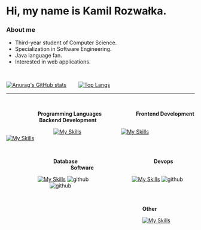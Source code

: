 <h1>Hi, my name is Kamil Rozwałka.</h1> 

<h3>About me</h3>  

- Third-year student of Computer Science. 
- Specialization in Software Engineering. 
- Java language fan.          
- Interested in web applications.

<br>

 [![Anurag's GitHub stats](https://github-readme-stats.vercel.app/api?username=Septi9&show_icons=true&theme=merko)](https://github.com/anuraghazra/github-readme-stats)&emsp;&emsp;
 [![Top Langs](https://github-readme-stats.vercel.app/api/top-langs/?username=Septi9&layout=compact&theme=dark)](https://github.com/anuraghazra/github-readme-stats)
<br>

---

<br>

    

&emsp;&emsp;&emsp;&emsp;&emsp;&emsp;**Programming Languages** &emsp;&emsp;&emsp;&emsp;&emsp;&emsp; **Frontend Development** &emsp;&emsp;&emsp;&emsp;&emsp;&emsp; **Backend Development**

&emsp;&emsp;&emsp;&emsp;&emsp;&emsp;&emsp;&emsp;&emsp;[![My Skills](https://skills.thijs.gg/icons?i=java,ts)](https://skills.thijs.gg) &emsp;&emsp;&emsp;&emsp;&emsp;&emsp;&emsp;
[![My Skills](https://skills.thijs.gg/icons?i=angular,css,sass,html)](https://skills.thijs.gg) &emsp;&emsp;&emsp;&emsp;&emsp;&emsp;&emsp;
[![My Skills](https://skills.thijs.gg/icons?i=spring)](https://skills.thijs.gg)

<br>

&emsp;&emsp;&emsp;&emsp;&emsp;&emsp;&emsp;&emsp;&emsp;**Database** &emsp;&emsp;&emsp;&emsp;&emsp;&emsp;&emsp;&emsp;&emsp;&emsp;&emsp;&emsp;&emsp;&emsp; **Devops** &emsp;&emsp;&emsp;&emsp;&emsp;&emsp;&emsp;&emsp;&emsp;&emsp;&emsp; &emsp;**Software** 

&emsp;&emsp;&emsp;&emsp;&emsp;&emsp;[![My Skills](https://skills.thijs.gg/icons?i=mysql)](https://skills.thijs.gg)
![github](https://img.shields.io/badge/MariaDB-003545?style=for-the-badge&logo=mariadb&logoColor=white)&emsp;&emsp;&emsp;&emsp;&emsp;&emsp;&emsp;&emsp;
[![My Skills](https://skills.thijs.gg/icons?i=docker)](https://skills.thijs.gg) 
![github](https://img.shields.io/badge/travisCI-B22222?style=for-the-badge&logo=travis&logoColor=white)&emsp;&emsp;&emsp;&emsp;&emsp;&emsp;&emsp;&emsp;
![github](https://img.shields.io/badge/Postman-fd6c35?style=for-the-badge&logo=postman&logoColor=white)

<br>

&emsp;&emsp;&emsp;&emsp;&emsp;&emsp;&emsp;&emsp;&emsp;&emsp;&emsp;&emsp;&emsp;&emsp;&emsp;&emsp;&emsp;&emsp;&emsp;&emsp;&emsp;&emsp;&emsp;&emsp;&emsp;&emsp;**Other**

&emsp;&emsp;&emsp;&emsp;&emsp;&emsp;&emsp;&emsp;&emsp;&emsp;&emsp;&emsp;&emsp;&emsp;&emsp;&emsp;&emsp;&emsp;&emsp;&emsp;&emsp;&emsp;&emsp;&emsp;&emsp;&emsp;[![My Skills](https://skills.thijs.gg/icons?i=git)](https://skills.thijs.gg)
